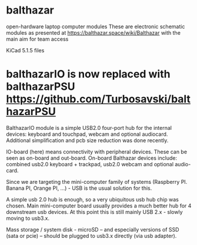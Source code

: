 # balthazar
open-hardware laptop computer modules
These are electronic schematic modules as presented at https://balthazar.space/wiki/Balthazar with the main aim for team access

KiCad 5.1.5 files

# balthazarIO is now replaced with balthazarPSU https://github.com/Turbosavski/balthazarPSU

BalthazarIO module is a simple USB2.0 four-port hub for the internal devices: keyboard and touchpad, webcam and optional audiocard. Additional simplification and pcb size reduction was done recently.

IO-board (here) means connectivity with peripheral devices. These can be seen as on-board and out-board. On-board Balthazar devices include: combined usb2.0 keyboard + trackpad, usb2.0 webcam and optional audio-card. 

Since we are targeting the mini-computer family of systems (Raspberry PI. Banana PI, Orange PI, ...) - USB is the usual solution for this. 

A simple usb 2.0 hub is enough, so a very ubiquitous usb hub chip was chosen. Main mini-computer board usually provides a much better hub for 4 downstream usb devices. At this point this is still mainly USB 2.x - slowly moving to usb3.x.

Mass storage / system disk - microSD – and especially versions of SSD (sata or pcie) – should be plugged to usb3.x directly (via usb adapter).

